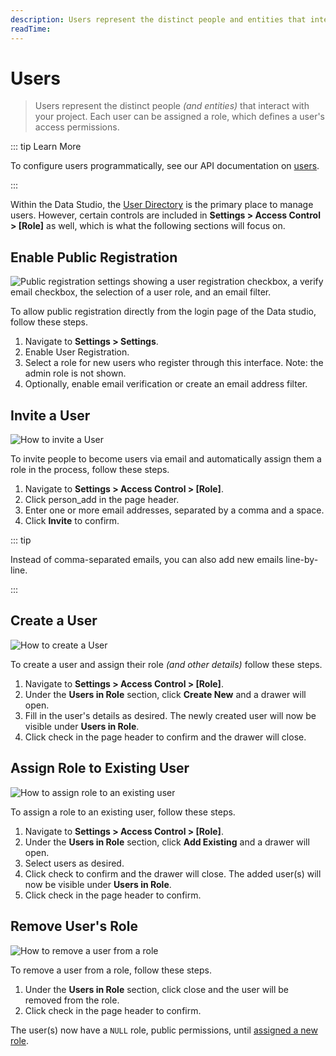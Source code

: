 ```yaml
---
description: Users represent the distinct people and entities that interact with your project.
readTime:
---
```


# Users

> Users represent the distinct people _(and entities)_ that interact with your project. Each user can be assigned a
> role, which defines a user's access permissions.

::: tip Learn More

To configure users programmatically, see our API documentation on [users](/reference/system/users).

:::

Within the Data Studio, the [User Directory](/user-guide/user-management/user-directory) is the primary place to manage
users. However, certain controls are included in **Settings > Access Control > [Role]** as well, which is what the
following sections will focus on.

## Enable Public Registration

![Public registration settings showing a user registration checkbox, a verify email checkbox, the selection of a user role, and an email filter.](https://marketing.directus.app/assets/0d221e5b-a5f1-45f9-ba5a-71610b24724d.png)

To allow public registration directly from the login page of the Data studio, follow these steps.

1. Navigate to **Settings > Settings**.
2. Enable User Registration.
3. Select a role for new users who register through this interface. Note: the admin role is not shown.
4. Optionally, enable email verification or create an email address filter.

## Invite a User

![How to invite a User](https://marketing.directus.app/assets/512793d0-be69-4ee6-9bc2-963e34f656a7.gif)

To invite people to become users via email and automatically assign them a role in the process, follow these steps.

1. Navigate to **Settings > Access Control > [Role]**.
2. Click <span mi btn muted>person_add</span> in the page header.
3. Enter one or more email addresses, separated by a comma and a space.
4. Click **Invite** to confirm.

::: tip

Instead of comma-separated emails, you can also add new emails line-by-line.

:::

## Create a User

![How to create a User](https://marketing.directus.app/assets/2e6c2a86-dbc1-46f8-b6bd-b08ac1d7d728.gif)

To create a user and assign their role _(and other details)_ follow these steps.

1. Navigate to **Settings > Access Control > [Role]**.
2. Under the **Users in Role** section, click **Create New** and a drawer will open.
3. Fill in the user's details as desired. The newly created user will now be visible under **Users in Role**.
4. Click <span mi btn>check</span> in the page header to confirm and the drawer will close.

## Assign Role to Existing User

![How to assign role to an existing user](https://marketing.directus.app/assets/2e6c2a86-dbc1-46f8-b6bd-b08ac1d7d728.gif)

To assign a role to an existing user, follow these steps.

1. Navigate to **Settings > Access Control > [Role]**.
2. Under the **Users in Role** section, click **Add Existing** and a drawer will open.
3. Select users as desired.
4. Click <span mi btn>check</span> to confirm and the drawer will close. The added user(s) will now be visible under
   **Users in Role**.
5. Click <span mi btn>check</span> in the page header to confirm.

## Remove User's Role

![How to remove a user from a role](https://marketing.directus.app/assets/11408529-78a6-4037-a3b8-c1cf08603d50.gif)

To remove a user from a role, follow these steps.

1. Under the **Users in Role** section, click <span mi icon dngr>close</span> and the user will be removed from the
   role.
2. Click <span mi btn>check</span> in the page header to confirm.

The user(s) now have a `NULL` role, public permissions, until [assigned a new role](#assign-role-to-existing-user).
